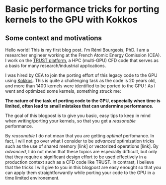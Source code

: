 # Basic performance tricks for porting kernels to the GPU with Kokkos

## Some context and motivations
Hello world! This is my first blog post. I'm Rémi Bourgeois, PhD. I am a researcher engineer working at the French Atomic Energy Comission (CEA). I work on the [TRUST platform](https://cea-trust-platform.github.io/), a HPC (multi-GPU) CFD code that serves as a basis for many research/industrial applications.

 I was hired by CEA to join the porting effort of this legacy code to the GPU using [Kokkos](https://github.com/kokkos/kokkos). This is quite a challenging task as the code is 20 years old, and more than 1400 kernels were identified to be ported to the GPU ! As I went and optimized some kernels, something struck me:
 
**The nature of the task of porting code to the GPU, especially when time is limited, often lead to small mistakes that can undermine performance.**

The goal of this blogpost is to give you basic, easy tips to keep in mind when writing/porting your kernels, so that you get a *reasonable* performance. 

By *reasonable* I do not mean that you are getting *optimal* perfomance. In fact, I will not go over what I consider to be *advanced* optimization tricks such as the use of shared memory [link] or vectorized operations [link]. By *advanced*, I do not mean that these topics are especially difficult, but only that they require a significant design effort to be used effectively in a production context such as a CFD code like TRUST. In contrast, I believe that the tricks I will give to you in this blogpost are easy enought so that you can apply them straightforwardly while porting your code to the GPU in a time limited environement.
